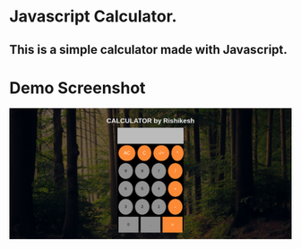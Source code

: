 # Javascript Calculator.
## This is a simple calculator made with Javascript.

# Demo Screenshot
![](./demo-calculator.png)

